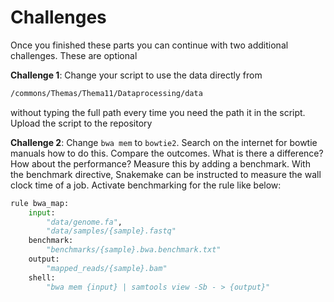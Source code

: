 # Challenges

Once you finished these parts you can continue with two additional challenges. These are optional

**Challenge 1**: Change your script to use the data directly from

```bash
/commons/Themas/Thema11/Dataprocessing/data 
```

without typing the full path every time you need the path it in the script. Upload the script to the repository

**Challenge 2**: Change `bwa mem` to `bowtie2`. Search on the internet for bowtie manuals how to do this. Compare the outcomes. What is there a difference? How about the performance? Measure this by adding a benchmark. With the benchmark directive, Snakemake can be instructed to measure the wall clock time of a job. Activate benchmarking for the rule like below:

```python
rule bwa_map:
    input:
        "data/genome.fa",
        "data/samples/{sample}.fastq"
    benchmark:
        "benchmarks/{sample}.bwa.benchmark.txt"
    output:
        "mapped_reads/{sample}.bam"
    shell:
        "bwa mem {input} | samtools view -Sb - > {output}"
```
